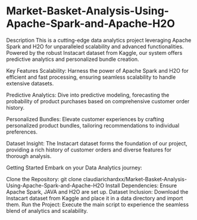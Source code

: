 # Market-Basket-Analysis-Using-Apache-Spark-and-Apache-H2O
Description
This is a cutting-edge data analytics project leveraging Apache Spark and H2O for unparalleled scalability and advanced functionalities. Powered by the robust Instacart dataset from Kaggle, our system offers predictive analytics and personalized bundle creation.

Key Features
Scalability: Harness the power of Apache Spark and H2O for efficient and fast processing, ensuring seamless scalability to handle extensive datasets.

Predictive Analytics: Dive into predictive modeling, forecasting the probability of product purchases based on comprehensive customer order history.

Personalized Bundles: Elevate customer experiences by crafting personalized product bundles, tailoring recommendations to individual preferences.

Dataset Insight: The Instacart dataset forms the foundation of our project, providing a rich history of customer orders and diverse features for thorough analysis.

Getting Started
Embark on your Data Analytics journey:

Clone the Repository: git clone claudiarichardxx/Market-Basket-Analysis-Using-Apache-Spark-and-Apache-H2O
Install Dependencies: Ensure Apache Spark, JAVA and H2O are set up.
Dataset Inclusion: Download the Instacart dataset from Kaggle and place it in a data directory and import them.
Run the Project: Execute the main script to experience the seamless blend of analytics and scalability.
